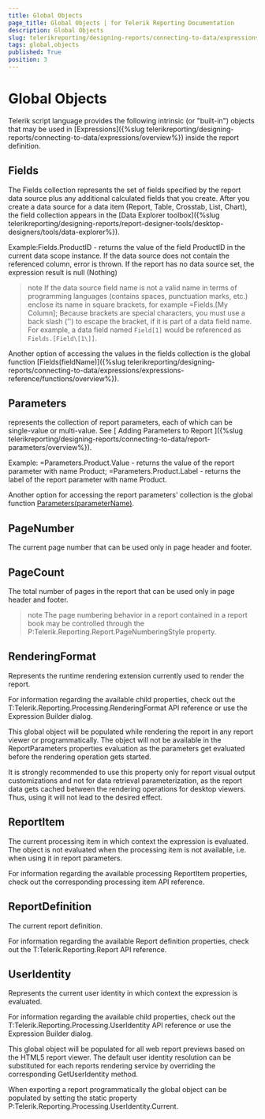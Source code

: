 ```yaml
---
title: Global Objects
page_title: Global Objects | for Telerik Reporting Documentation
description: Global Objects
slug: telerikreporting/designing-reports/connecting-to-data/expressions/expressions-reference/global-objects
tags: global,objects
published: True
position: 3
---
```


# Global Objects



Telerik script language provides the following intrinsic (or "built-in")
        objects that may be used in  [Expressions]({%slug telerikreporting/designing-reports/connecting-to-data/expressions/overview%}) inside the report definition.
      

## Fields

The Fields collection represents the set of fields specified
          by the report data source plus any additional calculated fields
          that you create. After you create a data source for a data item
          (Report, Table, Crosstab, List, Chart), the field collection
          appears in the [Data Explorer toolbox]({%slug telerikreporting/designing-reports/report-designer-tools/desktop-designers/tools/data-explorer%}).
        

Example:Fields.ProductID
          - returns the value of the field ProductID in the current data
          scope instance. If the data source does not contain the
          referenced column, error is thrown. If the report has no data
          source set, the expression result is null (Nothing)
        

>note If the data source field name is not a valid name in terms            of programming languages (contains spaces, punctuation marks, etc.)            enclose its name in square brackets, for example =Fields.[My Column];            Because brackets are special characters, you must use a back slash            ('\') to escape the bracket, if it is part of a data field name.            For example, a data field named `Field[1]` would be referenced as            `Fields.[Field\[1\]]`.          


Another option of accessing the values in the fields
          collection is the global function
          [Fields(fieldName)]({%slug telerikreporting/designing-reports/connecting-to-data/expressions/expressions-reference/functions/overview%}).
        

## Parameters

represents the collection of report parameters, each of
          which can be single-value or multi-value. See
          [
            Adding
            Parameters to Report
          ]({%slug telerikreporting/designing-reports/connecting-to-data/report-parameters/overview%}).
        

Example: =Parameters.Product.Value
          - returns the value of the report parameter with name Product;
          =Parameters.Product.Label  - returns
          the label of the report parameter with name Product.
        

Another option for accessing the report parameters' collection
          is the global function
          [Parameters(parameterName)](442667db-07b5-4039-83bf-b0eb46c96204#BuiltinCollectionFunctions).
        

## PageNumber

The current page number that can be used only in page header and footer. 

## PageCount 

The total number of pages in the report that can be used
          only in page header and footer.
        

>note The page numbering behavior in a report contained in a            report book may be controlled through the P:Telerik.Reporting.Report.PageNumberingStyle            property.          


## RenderingFormat

Represents the runtime rendering extension currently used to render the report.

For information regarding the available child properties, check out the
          T:Telerik.Reporting.Processing.RenderingFormat API reference
          or use the Expression Builder dialog.
        

This global object will be populated while rendering the report in any report viewer or programmatically. 
          The object will not be available in the ReportParameters properties evaluation as the parameters get evaluated
          before the rendering operation gets started.
        

It is strongly recommended to use this property only for report visual output customizations
          and not for data retrieval parameterization, as the report data gets cached between the rendering operations for desktop viewers.
          Thus, using it will not lead to the desired effect.
        

## ReportItem

The current processing item in which context the expression is evaluated. The object is not evaluated when the processing item is not available, i.e. when using it in report parameters.

For information regarding the available processing ReportItem properties, check out the corresponding processing item API reference.

## ReportDefinition

The current report definition.

For information regarding the available Report definition properties, check out the T:Telerik.Reporting.Report API reference.
        

## UserIdentity

Represents the current user identity in which context the expression is evaluated.

For information regarding the available child properties, check out the
          T:Telerik.Reporting.Processing.UserIdentity API reference
          or use the Expression Builder dialog.
        

This global object will be populated for all web report previews based on the HTML5 report viewer.
          The default user identity resolution can be substituted for each reports rendering service by overriding
          the corresponding GetUserIdentity method.
        

When exporting a report programmatically the global object can be populated by setting the static property
          P:Telerik.Reporting.Processing.UserIdentity.Current.
        

